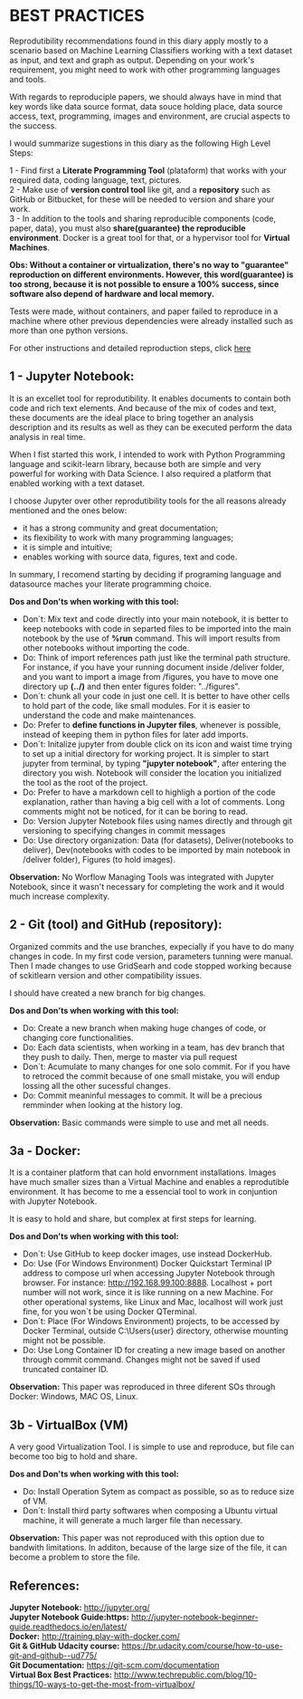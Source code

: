 
# BEST PRACTICES

Reprodutibility recommendations found in this diary apply mostly to a scenario based on Machine Learning Classifiers working with a text dataset as input, and text and graph as output. Depending on your work's requirement, you might need to work with other programming languages and tools.

With regards to reproduciple papers, we should always have in mind that key words like data source format, data souce holding place, data source access, text, programming, images and environment, are crucial aspects to the success.

I would summarize sugestions in this diary as the following High Level Steps:

1 - Find first a **Literate Programming Tool** (plataform) that works with your required data, coding language, text, pictures.<br>
2 - Make use of **version control tool** like git, and a **repository** such as GitHub or Bitbucket, for these will be needed to version and share your work.<br>
3 - In addition to the tools and sharing reproducible components (code, paper, data), you must also **share(guarantee) the reproducible environment**. Docker is a great tool for that, or a hypervisor tool for **Virtual Machines**. <br>

**Obs: Without a container or virtualization, there's no way to "guarantee" reproduction on different environments. However, this word(guarantee) is too strong, because it is not possible to ensure a 100% success, since software also depend of hardware and local memory.**

Tests were made, without containers, and paper failed to reproduce in a machine where other previous dependencies were already installed such as more than one python versions.

For other instructions and detailed reproduction steps, click [here](../environment/README.md)<br> 


## 1 - Jupyter Notebook:

It is an excellet tool for reprodutibility. It enables documents to contain both code and rich text elements. And because of the mix of codes and text, these documents are the ideal place to bring together an analysis description and its results as well as they can be executed perform the data analysis in real time.

When I fist started this work, I intended to work with Python Programming language and scikit-learn library, because both are simple and very powerful for working with Data Science. I also required a platform that enabled working with a text dataset. 

I choose Jupyter over other reprodutibility tools for the all reasons already mentioned and the ones below:
* it has a strong community and great documentation;
* its flexibility  to work with many programming languages;
* it is simple and intuitive;
* enables working with source data, figures, text and code.

In summary, I recomend starting by deciding if programing language and datasource maches your literate programming choice.

**Dos and Don'ts when working with this tool:**
* Don´t: Mix text and code directly into your main notebook, it is better to keep notebooks with code in separted files to be imported into the main notebook by the use of **%run** command. This will import results from other notebooks without importing the code.
* Do: Think of import references path just like the terminal path structure. For instance, if you have your running document inside /deliver folder, and you want to import a image from /figures, you have to move one directory up **(../)** and then enter figures folder: "../figures".
* Don´t: chunk all your code in just one cell. It is better to have other cells to hold part of the code, like small modules. For it is easier to understand the code and make maintenances.
* Do: Prefer to **define functions in Jupyter files**, whenever is possible, instead of keeping them in python files for later add imports.
* Don´t: Initalize jupyter from double click on its icon and waist time trying to set up a initial directory for working project. It is simpler to start jupyter from terminal, by typing **"jupyter notebook"**, after entering the directory you wish. Notebook will consider the location you initialized the tool as the root of the project.
* Do: Prefer to have a markdown cell to highligh a portion of the code explanation, rather than having a big cell with a lot of comments. Long comments might not be noticed, for it can be boring to read.
* Do: Version Jupyter Notebook files using names directly and through git versioning to specifying changes in commit messages
* Do: Use directory organization: Data (for datasets), Deliver(notebooks to deliver), Dev(notebooks with codes to be imported by main notebook in /deliver folder), Figures (to hold images).

**Observation:** No Worflow Managing Tools was integrated with Jupyter Notebook, since it wasn't necessary for completing the work and it would much increase complexity.

 
## 2 - Git (tool) and GitHub (repository):

Organized commits and the use branches, expecially if you have to do many changes in code. In my first code version, parameters tunning were manual. Then I made changes to use GridSearh and code stopped working because of sckitlearn version and other compatibility issues.

I should have created a new branch for big changes.

**Dos and Don'ts when working with this tool:**
* Do: Create a new branch when making huge changes of code, or changing core functionalities.
* Do: Each data scientists, when working in a team, has dev branch that they push to daily. Then, merge to master via pull request
* Don´t: Acumulate to many changes for one solo commit. For if you have to retroced the commit because of one small mistake, you will endup lossing all the other sucessful changes.
* Do: Commit meaninful messages to commit. It will be a precious remminder when looking at the history log.

**Observation:** Basic commands were simple to use and met all needs.

## 3a - Docker:

It is a container platform that can hold envornment installations. Images have much smaller sizes than a Virtual Machine and enables a reprodutible environment. It has become to me a essencial tool to work in conjuntion with Jupyter Notebook.

It is easy to hold and share, but complex at first steps for learning. 

**Dos and Don'ts when working with this tool:**
* Don´t: Use GitHub to keep docker images, use instead DockerHub.
* Do: Use (For Windows Environment) Docker Quickstart Terminal IP address to compose url when accessing Jupyter Notebook through browser. For instance: http://192.168.99.100:8888. Localhost + port number will not work, since it is like running on a new Machine. For other operational systems, like Linux and Mac, localhost will work just fine, for you won´t be using Docker QTerminal. 
* Don´t: Place (For Windows Environment) projects, to be accessed by Docker Terminal, outside C:\Users\{user} directory, otherwise mounting might not be possible. 
* Do: Use Long Container ID for creating a new image based on another through commit command. Changes might not be saved if used truncated container ID.

**Observation:** This paper was reproduced in three diferent SOs through Docker: Windows, MAC OS, Linux.

## 3b - VirtualBox (VM)

A very good Virtualization Tool. I is simple to use and reproduce, but file can become too big to hold and share.

**Dos and Don'ts when working with this tool:**
* Do: Install Operation Sytem as compact as possible, so as to reduce size of VM.
* Don´t: Install third party softwares when composing a Ubuntu virtual machine, it will generate a much larger file than necessary.

**Observation:** This paper was not reproduced with this option due to bandwith limitations. In additon, because of the large size of the file, it can become a problem to store the file.

## References:

**Jupyter Notebook:** http://jupyter.org/ <br>
**Jupyter Notebook Guide:https:** http://jupyter-notebook-beginner-guide.readthedocs.io/en/latest/ <br>
**Docker:** http://training.play-with-docker.com/ <br>
**Git & GitHub Udacity course:** https://br.udacity.com/course/how-to-use-git-and-github--ud775/ <br>
**Git Documentation:** https://git-scm.com/documentation <br>
**Virtual Box Best Practices:** http://www.techrepublic.com/blog/10-things/10-ways-to-get-the-most-from-virtualbox/ <br>
